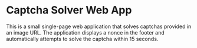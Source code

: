# Captcha Solver Web App
This is a small single-page web application that solves captchas provided in an image URL. The application displays a nonce in the footer and automatically attempts to solve the captcha within 15 seconds.